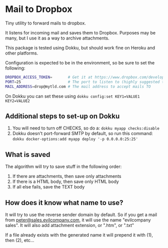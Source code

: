 # Mail to Dropbox

Tiny utility to forward mails to dropbox.

It listens for incoming mail and saves them to Dropbox.
Purposes may be many, but I use it as a way to archive attachments.

This package is tested using Dokku, but should work fine on Heroku and other platforms.

Configuration is expected to be in the environment, so be sure to set the following:

```bash
DROPBOX_ACCESS_TOKEN=       # Get it at https://www.dropbox.com/developers/apps/create
PORT=25                     # The port to listen to (highly suggested to set this to 25, smtp)
MAIL_ADDRESS=drop@mytld.com # The mail address to accept mails TO
```

On Dokku you can set these using `dokku config:set KEY1=VALUE1 KEY2=VALUE2`

## Additional steps to set-up on Dokku

1. You will need to turn off CHECKS, so do a:
    `dokku myapp checks:disable`
2. Dokku doesn't port-forward SMTP by default, so run this command:
    `dokku docker-options:add myapp deploy '-p 0.0.0.0:25:25'`

## What is saved

The algorithm will try to save stuff in the following order:

1. If there are attachments, then save only attachments
2. If there is a HTML body, then save only HTML body
3. If all else fails, save the TEXT body

## How does it know what name to use?

It will try to use the reverse sender domain by default. So if you get a mail from peter@sales.evilcompany.com,
it will use the name "evilcompany sales". It will also add attachment extension, or ".htm", or ".txt"

If a file already exists with the generated name it will prepend it with (1), then (2), etc...
